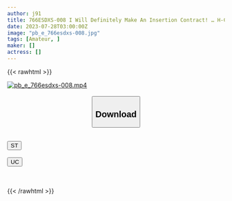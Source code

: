 ```yaml
---
author: j91
title: 766ESDXS-008 I Will Definitely Make An Insertion Contract! … H-Cup Busty Beauty Iori 2 Years Old
date: 2023-07-28T03:00:00Z
image: "pb_e_766esdxs-008.jpg"
tags: [Amateur, ]
maker: []
actress: []
---
```



{{< rawhtml >}}

<div class="video" data-videoid="MyzOMR8G6oimg7e">
    <a href="javascript:;">
        <img src="https://my.j91.asia/posts/pb_e_766esdxs-008/pb_e_766esdxs-008.jpg" width="WIDTH" height="HEIGHT" alt="pb_e_766esdxs-008.mp4" loading="lazy">
    </a>
</div>

<script type="text/javascript" src="https://j91.asia/asset/on-demand-st.js"></script>

<br>
  <link rel="stylesheet" href="https://j91.asia/asset/bs5.css">
  
  <center>
  <button class="btn btn-primary" type="button" data-bs-toggle="collapse" data-bs-target=".multi-collapse" aria-expanded="false" aria-controls="multiCollapseExample1 multiCollapseExample2"><h2>Download</h2></button></center>
</p>
<div class="row">
  <div class="col">
    <div class="collapse multi-collapse" id="multiCollapseExample1">
      <div class="card card-body">
	      	      <br>
<div class="buttons">  
<a href="https://streamtape.to/v/MyzOMR8G6oimg7e"><button class="btn-hover color-3"><i class="fa fa-download"></i> ST</button></a></div>
    </div>
  </div>
</div>
  <div class="col">
    <div class="collapse multi-collapse" id="multiCollapseExample2">
      <div class="card card-body">
	      <br>
<div class="buttons">
    <a href="https://userscloud.com/ehzkzy55el8k"><button class="btn-hover color-9"><i class="fa fa-download"></i> UC</button></a></div>
<br><br>
      </div>
    </div>
  </div>
</div>

{{< /rawhtml >}}